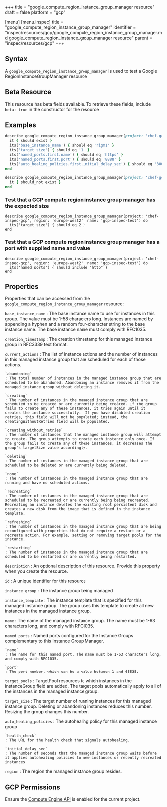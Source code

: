 +++
title = "google_compute_region_instance_group_manager resource"
draft = false
platform = "gcp"

[menu]
  [menu.inspec]
    title = "google_compute_region_instance_group_manager"
    identifier = "inspec/resources/gcp/google_compute_region_instance_group_manager.md google_compute_region_instance_group_manager resource"
    parent = "inspec/resources/gcp"
+++

## Syntax

A `google_compute_region_instance_group_manager` is used to test a Google RegionInstanceGroupManager resource

## Beta Resource

This resource has beta fields available. To retrieve these fields, include `beta: true` in the constructor for the resource

## Examples

```ruby
describe google_compute_region_instance_group_manager(project: 'chef-gcp-inspec', region: 'europe-west2', name: 'inspec-rigm') do
  it { should exist }
  its('base_instance_name') { should eq 'rigm1' }
  its('target_size') { should eq '1' }
  its('named_ports.first.name') { should eq 'https' }
  its('named_ports.first.port') { should eq '8888' }
  its('auto_healing_policies.first.initial_delay_sec') { should eq '300' }
end

describe google_compute_region_instance_group_manager(project: 'chef-gcp-inspec', region: 'europe-west2', name: 'nonexistent') do
  it { should_not exist }
end
```

### Test that a GCP compute region instance group manager has the expected size

    describe google_compute_region_instance_group_manager(project: 'chef-inspec-gcp', region: 'europe-west2', name: 'gcp-inspec-test') do
      its('target_size') { should eq 2 }
    end

### Test that a GCP compute region instance group manager has a port with supplied name and value

    describe google_compute_region_instance_group_manager(project: 'chef-inspec-gcp', region: 'europe-west2', name: 'gcp-inspec-test') do
      its('named_ports') { should include "http" }
    end

## Properties

Properties that can be accessed from the `google_compute_region_instance_group_manager` resource:

`base_instance_name`
: The base instance name to use for instances in this group. The value must be 1-58 characters long. Instances are named by appending a hyphen and a random four-character string to the base instance name. The base instance name must comply with RFC1035.

`creation_timestamp`
: The creation timestamp for this managed instance group in RFC3339 text format.

`current_actions`
: The list of instance actions and the number of instances in this managed instance group that are scheduled for each of those actions.

    `abandoning`
    : The total number of instances in the managed instance group that are scheduled to be abandoned. Abandoning an instance removes it from the managed instance group without deleting it.

    `creating`
    : The number of instances in the managed instance group that are scheduled to be created or are currently being created. If the group fails to create any of these instances, it tries again until it creates the instance successfully.  If you have disabled creation retries, this field will not be populated; instead, the creatingWithoutRetries field will be populated.

    `creating_without_retries`
    : The number of instances that the managed instance group will attempt to create. The group attempts to create each instance only once. If the group fails to create any of these instances, it decreases the group's targetSize value accordingly.

    `deleting`
    : The number of instances in the managed instance group that are scheduled to be deleted or are currently being deleted.

    `none`
    : The number of instances in the managed instance group that are running and have no scheduled actions.

    `recreating`
    : The number of instances in the managed instance group that are scheduled to be recreated or are currently being being recreated. Recreating an instance deletes the existing root persistent disk and creates a new disk from the image that is defined in the instance template.

    `refreshing`
    : The number of instances in the managed instance group that are being reconfigured with properties that do not require a restart or a recreate action. For example, setting or removing target pools for the instance.

    `restarting`
    : The number of instances in the managed instance group that are scheduled to be restarted or are currently being restarted.

`description`
: An optional description of this resource. Provide this property when you create the resource.

`id`
: A unique identifier for this resource

`instance_group`
: The instance group being managed

`instance_template`
: The instance template that is specified for this managed instance group. The group uses this template to create all new instances in the managed instance group.

`name`
: The name of the managed instance group. The name must be 1-63 characters long, and comply with RFC1035.

`named_ports`
: Named ports configured for the Instance Groups complementary to this Instance Group Manager.

    `name`
    : The name for this named port. The name must be 1-63 characters long, and comply with RFC1035.

    `port`
    : The port number, which can be a value between 1 and 65535.

`target_pools`
: TargetPool resources to which instances in the instanceGroup field are added. The target pools automatically apply to all of the instances in the managed instance group.

`target_size`
: The target number of running instances for this managed instance group. Deleting or abandoning instances reduces this number. Resizing the group changes this number.

`auto_healing_policies`
: The autohealing policy for this managed instance group

    `health_check`
    : The URL for the health check that signals autohealing.

    `initial_delay_sec`
    : The number of seconds that the managed instance group waits before it applies autohealing policies to new instances or recently recreated instances

`region`
: The region the managed instance group resides.

## GCP Permissions

Ensure the [Compute Engine API](https://console.cloud.google.com/apis/library/compute.googleapis.com/) is enabled for the current project.
